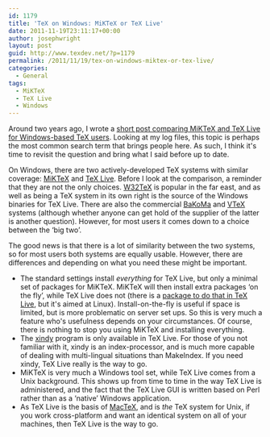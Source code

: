 ```yaml
---
id: 1179
title: 'TeX on Windows: MiKTeX or TeX Live'
date: 2011-11-19T23:11:17+00:00
author: josephwright
layout: post
guid: http://www.texdev.net/?p=1179
permalink: /2011/11/19/tex-on-windows-miktex-or-tex-live/
categories:
  - General
tags:
  - MiKTeX
  - TeX Live
  - Windows
---
```

Around two years ago, I wrote a <a title="Windows TeX Users: MiKTeX or TeX Live" href="http://www.texdev.net/2009/11/07/windows-tex-users-miktex-or-tex-live/">short post comparing MiKTeX and TeX Live for Windows-based TeX users</a>. Looking at my log files, this topic is perhaps the most common search term that brings people here. As such, I think it's time to revisit the question and bring what I said before up to date.

On Windows, there are two actively-developed TeX systems with similar coverage: <a href="http://www.miktex.org/">MiKTeX</a> and <a href="http://tug.org/texlive">TeX Live</a>. Before I look at the comparison, a reminder that they are not the only choices. <a href="http://w32tex.org/">W32TeX</a> is popular in the far east, and as well as being a TeX system in its own right is the source of the Windows binaries for TeX Live. There are also the commercial <a href="http://www.bakoma-tex.com/">BaKoMa</a> and <a href="http://www.micropress-inc.com/">VTeX</a> systems (although whether anyone can get hold of the supplier of the latter is another question). However, for most users it comes down to a choice between the ‘big two’.

The good news is that there is a lot of similarity between the two systems, so for most users both systems are equally usable. However, there are differences and depending on what you need these might be important.
<ul>
	<li>The standard settings install <em>everything</em> for TeX Live, but only a minimal set of packages for MiKTeX. MiKTeX will then install extra packages ‘on the fly’, while TeX Live does not (there is a <a href="http://ctan.org/pkg/texliveonfly">package to do that in TeX Live</a>, but it's aimed at Linux). Install-on-the-fly is useful if space is limited, but is more problematic on server set ups. So this is very much a feature who's usefulness depends on your circumstances. Of course, there is nothing to stop you using MiKTeX and installing everything.</li>
	<li>The <a href="http://www.xindy.org/">xindy</a> program is only available in TeX Live. For those of you not familiar with it, xindy is an index-processor, and is much more capable of dealing with multi-lingual situations than MakeIndex. If you need xindy, TeX Live really is the way to go.</li>
	<li>MiKTeX is very much a Windows tool set, while TeX Live comes from a Unix background. This shows up from time to time in the way TeX Live is administered, and the fact that the TeX Live GUI is written based on Perl rather than as a ‘native’ Windows application.</li>
	<li>As TeX Live is the basis of <a href="http://tug.org/mactex">MacTeX</a>, and is <em>the</em> TeX system for Unix, if you work cross-platform and want an identical system on all of your machines, then TeX Live is the way to go.</li>
</ul>
